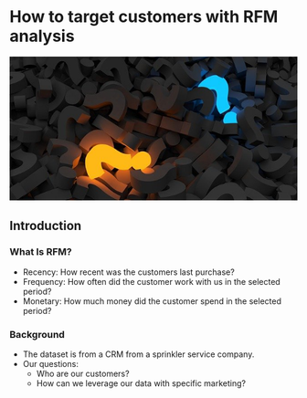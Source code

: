 # How to target customers with RFM analysis

![alt text](/images/question-mark-2492009_640.jpg)

## Introduction

### What Is RFM?
- Recency: How recent was the customers last purchase? 
- Frequency: How often did the customer work with us in the selected period?
- Monetary: How much money did the customer spend in the selected period? 

### Background
- The dataset is from a CRM from a sprinkler service company. 
- Our questions: 
  - Who are our customers? 
  - How can we leverage our data with specific marketing?
  

